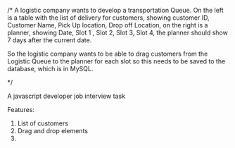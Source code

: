/*
    A logistic company wants to develop a transportation Queue. On the left is a table with the list of delivery for customers, showing customer ID, Customer Name, Pick Up location, Drop off Location, on the right is a planner, showing Date, Slot 1 , Slot 2, Slot 3, Slot 4, the planner should show 7 days after the current date.


So the logistic company wants to be able to drag customers from the Logistic Queue to the planner for each slot so this needs to be saved to the database, which is in MySQL.

*/

A javascript developer job interview task

Features:
1. List of customers
1. Drag and drop elements
2. 